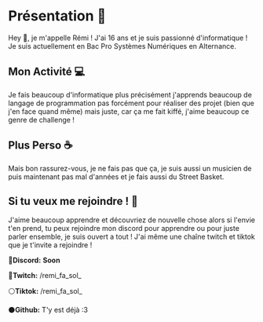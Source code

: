 # Présentation 🖤

Hey 👋, je m'appelle Rémi ! J'ai 16 ans et je suis passionné d'informatique ! Je suis actuellement en Bac Pro Systèmes Numériques en Alternance.

## Mon Activité 💻

Je fais beaucoup d'informatique plus précisément j'apprends beaucoup de langage de programmation pas forcément pour réaliser des projet (bien que j'en face quand même) mais juste, car ça me fait kiffé, j'aime beaucoup ce genre de challenge !

## Plus Perso ☕

Mais bon rassurez-vous, je ne fais pas que ça, je suis aussi un musicien de puis maintenant pas mal d'années et je fais aussi du Street Basket.



## Si tu veux me rejoindre ! 💪

J'aime beaucoup apprendre et découvriez de nouvelle chose alors si l'envie t'en prend, tu peux rejoindre mon discord pour apprendre ou pour juste parler ensemble, je suis ouvert a tout ! J'ai même une chaîne twitch et tiktok que je t'invite a rejoindre !

🔵**Discord:** __Soon__

🔴**Twitch:** /remi_fa_sol_

⚪**Tiktok:** /remi_fa_sol_

⚫**Github:** T'y est déjà :3
